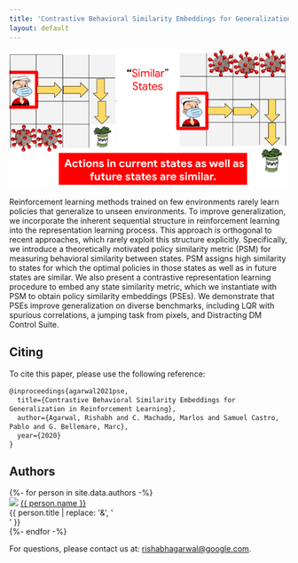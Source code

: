 ```yaml
---
title: 'Contrastive Behavioral Similarity Embeddings for Generalization in Reinforcement Learning'
layout: default
---
```


<style>thead { display: none; }</style>

<p class="cover" align="center"> <img src="assets/behavioral_similarity.png" /> </p>

Reinforcement learning methods trained on few environments rarely learn policies that generalize to unseen environments. To improve generalization, we incorporate the inherent sequential structure in reinforcement learning into the representation learning process. This approach is orthogonal to recent approaches, which rarely exploit this structure explicitly. Specifically, we introduce a theoretically motivated policy similarity metric (PSM) for measuring behavioral similarity between states. PSM assigns high similarity to states for which the optimal policies in those states as well as in future states are similar. We also present a contrastive representation learning procedure to embed any state similarity metric, which we instantiate with PSM to obtain policy similarity embeddings (PSEs). We demonstrate that PSEs improve generalization on diverse benchmarks, including LQR with spurious correlations, a jumping task from pixels, and Distracting DM Control Suite.


Citing
------
To cite this paper, please use the following reference:

    @inproceedings{agarwal2021pse,
      title={Contrastive Behavioral Similarity Embeddings for Generalization in Reinforcement Learning},
      author={Agarwal, Rishabh and C. Machado, Marlos and Samuel Castro, Pablo and G. Bellemare, Marc},
      year={2020}
    }


## Authors

<div style="text-align: left;">
{%- for person in site.data.authors -%}
<div class="person">
  <img src="{{ person.image }}" />
  <a href="{{ person.url | relative_url }}">{{ person.name }}</a><br>
  <span>{{ person.title | replace: '&', '<br>' }}</span>
  <!--span>({{ person.topics }})</span-->
</div>
{%- endfor -%}
</div>


<p style="text-align: left">
For questions, please contact us at:
<a href="mailto:rishabhagarwal@google.com">rishabhagarwal@google.com</a>.
</p>
